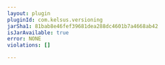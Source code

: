 ```yaml
---
layout: plugin
pluginId: com.kelsus.versioning
jarSha1: 81bab8e46fef39681dea288dc4601b7a4668ab42
isJarAvailable: true
error: NONE
violations: []

---
```

